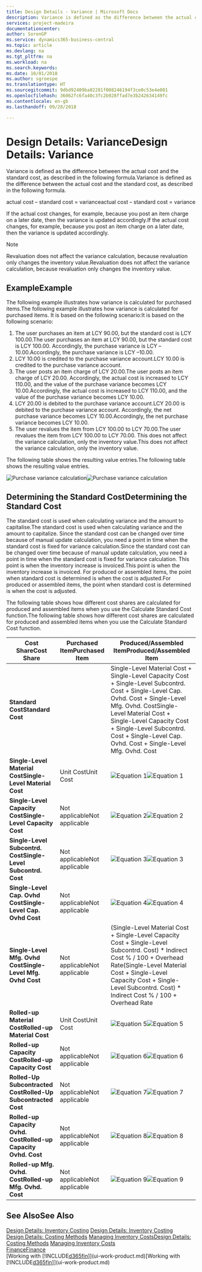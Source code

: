 ```yaml
---
title: Design Details - Variance | Microsoft Docs
description: Variance is defined as the difference between the actual cost and the standard cost, as described in the following formula.
services: project-madeira
documentationcenter: 
author: SorenGP
ms.service: dynamics365-business-central
ms.topic: article
ms.devlang: na
ms.tgt_pltfrm: na
ms.workload: na
ms.search.keywords: 
ms.date: 10/01/2018
ms.author: sgroespe
ms.translationtype: HT
ms.sourcegitcommit: 9dbd92409ba02281f008246194f3ce0c53e4e001
ms.openlocfilehash: 36062fc6fa40c3fc2b928ffad7e3b242634149fc
ms.contentlocale: en-gb
ms.lasthandoff: 09/28/2018

---
```

# <a name="design-details-variance"></a><span data-ttu-id="1f8f8-103">Design Details: Variance</span><span class="sxs-lookup"><span data-stu-id="1f8f8-103">Design Details: Variance</span></span>
<span data-ttu-id="1f8f8-104">Variance is defined as the difference between the actual cost and the standard cost, as described in the following formula.</span><span class="sxs-lookup"><span data-stu-id="1f8f8-104">Variance is defined as the difference between the actual cost and the standard cost, as described in the following formula.</span></span>  

 <span data-ttu-id="1f8f8-105">actual cost – standard cost = variance</span><span class="sxs-lookup"><span data-stu-id="1f8f8-105">actual cost – standard cost = variance</span></span>  

 <span data-ttu-id="1f8f8-106">If the actual cost changes, for example, because you post an item charge on a later date, then the variance is updated accordingly.</span><span class="sxs-lookup"><span data-stu-id="1f8f8-106">If the actual cost changes, for example, because you post an item charge on a later date, then the variance is updated accordingly.</span></span>  

> [!NOTE]  
>  <span data-ttu-id="1f8f8-107">Revaluation does not affect the variance calculation, because revaluation only changes the inventory value.</span><span class="sxs-lookup"><span data-stu-id="1f8f8-107">Revaluation does not affect the variance calculation, because revaluation only changes the inventory value.</span></span>  

## <a name="example"></a><span data-ttu-id="1f8f8-108">Example</span><span class="sxs-lookup"><span data-stu-id="1f8f8-108">Example</span></span>  
 <span data-ttu-id="1f8f8-109">The following example illustrates how variance is calculated for purchased items.</span><span class="sxs-lookup"><span data-stu-id="1f8f8-109">The following example illustrates how variance is calculated for purchased items.</span></span> <span data-ttu-id="1f8f8-110">It is based on the following scenario:</span><span class="sxs-lookup"><span data-stu-id="1f8f8-110">It is based on the following scenario:</span></span>  

1.  <span data-ttu-id="1f8f8-111">The user purchases an item at LCY 90.00, but the standard cost is LCY 100.00.</span><span class="sxs-lookup"><span data-stu-id="1f8f8-111">The user purchases an item at LCY 90.00, but the standard cost is LCY 100.00.</span></span> <span data-ttu-id="1f8f8-112">Accordingly, the purchase variance is LCY –10.00.</span><span class="sxs-lookup"><span data-stu-id="1f8f8-112">Accordingly, the purchase variance is LCY –10.00.</span></span>  
2.  <span data-ttu-id="1f8f8-113">LCY 10.00 is credited to the purchase variance account.</span><span class="sxs-lookup"><span data-stu-id="1f8f8-113">LCY 10.00 is credited to the purchase variance account.</span></span>  
3.  <span data-ttu-id="1f8f8-114">The user posts an item charge of LCY 20.00.</span><span class="sxs-lookup"><span data-stu-id="1f8f8-114">The user posts an item charge of LCY 20.00.</span></span> <span data-ttu-id="1f8f8-115">Accordingly, the actual cost is increased to LCY 110.00, and the value of the purchase variance becomes LCY 10.00.</span><span class="sxs-lookup"><span data-stu-id="1f8f8-115">Accordingly, the actual cost is increased to LCY 110.00, and the value of the purchase variance becomes LCY 10.00.</span></span>  
4.  <span data-ttu-id="1f8f8-116">LCY 20.00 is debited to the purchase variance account.</span><span class="sxs-lookup"><span data-stu-id="1f8f8-116">LCY 20.00 is debited to the purchase variance account.</span></span> <span data-ttu-id="1f8f8-117">Accordingly, the net purchase variance becomes LCY 10.00.</span><span class="sxs-lookup"><span data-stu-id="1f8f8-117">Accordingly, the net purchase variance becomes LCY 10.00.</span></span>  
5.  <span data-ttu-id="1f8f8-118">The user revalues the item from LCY 100.00 to LCY 70.00.</span><span class="sxs-lookup"><span data-stu-id="1f8f8-118">The user revalues the item from LCY 100.00 to LCY 70.00.</span></span> <span data-ttu-id="1f8f8-119">This does not affect the variance calculation, only the inventory value.</span><span class="sxs-lookup"><span data-stu-id="1f8f8-119">This does not affect the variance calculation, only the inventory value.</span></span>  

 <span data-ttu-id="1f8f8-120">The following table shows the resulting value entries.</span><span class="sxs-lookup"><span data-stu-id="1f8f8-120">The following table shows the resulting value entries.</span></span>  

 <span data-ttu-id="1f8f8-121">![Purchase variance calculation](media/design_details_inventory_costing_11_purchase_variance.png "Purchase variance calculation")</span><span class="sxs-lookup"><span data-stu-id="1f8f8-121">![Purchase variance calculation](media/design_details_inventory_costing_11_purchase_variance.png "Purchase variance calculation")</span></span>  

## <a name="determining-the-standard-cost"></a><span data-ttu-id="1f8f8-122">Determining the Standard Cost</span><span class="sxs-lookup"><span data-stu-id="1f8f8-122">Determining the Standard Cost</span></span>  
 <span data-ttu-id="1f8f8-123">The standard cost is used when calculating variance and the amount to capitalise.</span><span class="sxs-lookup"><span data-stu-id="1f8f8-123">The standard cost is used when calculating variance and the amount to capitalize.</span></span> <span data-ttu-id="1f8f8-124">Since the standard cost can be changed over time because of manual update calculation, you need a point in time when the standard cost is fixed for variance calculation.</span><span class="sxs-lookup"><span data-stu-id="1f8f8-124">Since the standard cost can be changed over time because of manual update calculation, you need a point in time when the standard cost is fixed for variance calculation.</span></span> <span data-ttu-id="1f8f8-125">This point is when the inventory increase is invoiced.</span><span class="sxs-lookup"><span data-stu-id="1f8f8-125">This point is when the inventory increase is invoiced.</span></span> <span data-ttu-id="1f8f8-126">For produced or assembled items, the point when standard cost is determined is when the cost is adjusted.</span><span class="sxs-lookup"><span data-stu-id="1f8f8-126">For produced or assembled items, the point when standard cost is determined is when the cost is adjusted.</span></span>  

 <span data-ttu-id="1f8f8-127">The following table shows how different cost shares are calculated for produced and assembled items when you use the Calculate Standard Cost function.</span><span class="sxs-lookup"><span data-stu-id="1f8f8-127">The following table shows how different cost shares are calculated for produced and assembled items when you use the Calculate Standard Cost function.</span></span>  

|<span data-ttu-id="1f8f8-128">Cost Share</span><span class="sxs-lookup"><span data-stu-id="1f8f8-128">Cost Share</span></span>|<span data-ttu-id="1f8f8-129">Purchased Item</span><span class="sxs-lookup"><span data-stu-id="1f8f8-129">Purchased Item</span></span>|<span data-ttu-id="1f8f8-130">Produced/Assembled Item</span><span class="sxs-lookup"><span data-stu-id="1f8f8-130">Produced/Assembled Item</span></span>|  
|----------------|--------------------|------------------------------|  
|<span data-ttu-id="1f8f8-131">**Standard Cost**</span><span class="sxs-lookup"><span data-stu-id="1f8f8-131">**Standard Cost**</span></span>||<span data-ttu-id="1f8f8-132">Single-Level Material Cost + Single-Level Capacity Cost + Single-Level Subcontrd. Cost + Single-Level Cap. Ovhd. Cost + Single-Level Mfg. Ovhd. Cost</span><span class="sxs-lookup"><span data-stu-id="1f8f8-132">Single-Level Material Cost + Single-Level Capacity Cost + Single-Level Subcontrd. Cost + Single-Level Cap. Ovhd. Cost + Single-Level Mfg. Ovhd. Cost</span></span>|  
|<span data-ttu-id="1f8f8-133">**Single-Level Material Cost**</span><span class="sxs-lookup"><span data-stu-id="1f8f8-133">**Single-Level Material Cost**</span></span>|<span data-ttu-id="1f8f8-134">Unit Cost</span><span class="sxs-lookup"><span data-stu-id="1f8f8-134">Unit Cost</span></span>|<span data-ttu-id="1f8f8-135">![Equation 1](media/design_details_inventory_costing_11_equation_1.png "Equation 1")</span><span class="sxs-lookup"><span data-stu-id="1f8f8-135">![Equation 1](media/design_details_inventory_costing_11_equation_1.png "Equation 1")</span></span>|  
|<span data-ttu-id="1f8f8-136">**Single-Level Capacity Cost**</span><span class="sxs-lookup"><span data-stu-id="1f8f8-136">**Single-Level Capacity Cost**</span></span>|<span data-ttu-id="1f8f8-137">Not applicable</span><span class="sxs-lookup"><span data-stu-id="1f8f8-137">Not applicable</span></span>|<span data-ttu-id="1f8f8-138">![Equation 2](media/design_details_inventory_costing_11_equation_2.png "Equation 2")</span><span class="sxs-lookup"><span data-stu-id="1f8f8-138">![Equation 2](media/design_details_inventory_costing_11_equation_2.png "Equation 2")</span></span>|  
|<span data-ttu-id="1f8f8-139">**Single-Level Subcontrd. Cost**</span><span class="sxs-lookup"><span data-stu-id="1f8f8-139">**Single-Level Subcontrd. Cost**</span></span>|<span data-ttu-id="1f8f8-140">Not applicable</span><span class="sxs-lookup"><span data-stu-id="1f8f8-140">Not applicable</span></span>|<span data-ttu-id="1f8f8-141">![Equation 3](media/design_details_inventory_costing_11_equation_3.png "Equation 3")</span><span class="sxs-lookup"><span data-stu-id="1f8f8-141">![Equation 3](media/design_details_inventory_costing_11_equation_3.png "Equation 3")</span></span>|  
|<span data-ttu-id="1f8f8-142">**Single-Level Cap. Ovhd Cost**</span><span class="sxs-lookup"><span data-stu-id="1f8f8-142">**Single-Level Cap. Ovhd Cost**</span></span>|<span data-ttu-id="1f8f8-143">Not applicable</span><span class="sxs-lookup"><span data-stu-id="1f8f8-143">Not applicable</span></span>|<span data-ttu-id="1f8f8-144">![Equation 4](media/design_details_inventory_costing_11_equation_4.png "Equation 4")</span><span class="sxs-lookup"><span data-stu-id="1f8f8-144">![Equation 4](media/design_details_inventory_costing_11_equation_4.png "Equation 4")</span></span>|  
|<span data-ttu-id="1f8f8-145">**Single-Level Mfg. Ovhd Cost**</span><span class="sxs-lookup"><span data-stu-id="1f8f8-145">**Single-Level Mfg. Ovhd Cost**</span></span>|<span data-ttu-id="1f8f8-146">Not applicable</span><span class="sxs-lookup"><span data-stu-id="1f8f8-146">Not applicable</span></span>|<span data-ttu-id="1f8f8-147">(Single-Level Material Cost + Single-Level Capacity Cost + Single-Level Subcontrd. Cost) \* Indirect Cost % / 100 + Overhead Rate</span><span class="sxs-lookup"><span data-stu-id="1f8f8-147">(Single-Level Material Cost + Single-Level Capacity Cost + Single-Level Subcontrd. Cost) \* Indirect Cost % / 100 + Overhead Rate</span></span>|  
|<span data-ttu-id="1f8f8-148">**Rolled-up Material Cost**</span><span class="sxs-lookup"><span data-stu-id="1f8f8-148">**Rolled-up Material Cost**</span></span>|<span data-ttu-id="1f8f8-149">Unit Cost</span><span class="sxs-lookup"><span data-stu-id="1f8f8-149">Unit Cost</span></span>|<span data-ttu-id="1f8f8-150">![Equation 5](media/design_details_inventory_costing_11_equation_5.png "Equation 5")</span><span class="sxs-lookup"><span data-stu-id="1f8f8-150">![Equation 5](media/design_details_inventory_costing_11_equation_5.png "Equation 5")</span></span>|  
|<span data-ttu-id="1f8f8-151">**Rolled-up Capacity Cost**</span><span class="sxs-lookup"><span data-stu-id="1f8f8-151">**Rolled-up Capacity Cost**</span></span>|<span data-ttu-id="1f8f8-152">Not applicable</span><span class="sxs-lookup"><span data-stu-id="1f8f8-152">Not applicable</span></span>|<span data-ttu-id="1f8f8-153">![Equation 6](media/design_details_inventory_costing_11_equation_6.png "Equation 6")</span><span class="sxs-lookup"><span data-stu-id="1f8f8-153">![Equation 6](media/design_details_inventory_costing_11_equation_6.png "Equation 6")</span></span>|  
|<span data-ttu-id="1f8f8-154">**Rolled-Up Subcontracted Cost**</span><span class="sxs-lookup"><span data-stu-id="1f8f8-154">**Rolled-Up Subcontracted Cost**</span></span>|<span data-ttu-id="1f8f8-155">Not applicable</span><span class="sxs-lookup"><span data-stu-id="1f8f8-155">Not applicable</span></span>|<span data-ttu-id="1f8f8-156">![Equation 7](media/design_details_inventory_costing_11_equation_7.png "Equation 7")</span><span class="sxs-lookup"><span data-stu-id="1f8f8-156">![Equation 7](media/design_details_inventory_costing_11_equation_7.png "Equation 7")</span></span>|  
|<span data-ttu-id="1f8f8-157">**Rolled-up Capacity Ovhd. Cost**</span><span class="sxs-lookup"><span data-stu-id="1f8f8-157">**Rolled-up Capacity Ovhd. Cost**</span></span>|<span data-ttu-id="1f8f8-158">Not applicable</span><span class="sxs-lookup"><span data-stu-id="1f8f8-158">Not applicable</span></span>|<span data-ttu-id="1f8f8-159">![Equation 8](media/design_details_inventory_costing_11_equation_8.png "Equation 8")</span><span class="sxs-lookup"><span data-stu-id="1f8f8-159">![Equation 8](media/design_details_inventory_costing_11_equation_8.png "Equation 8")</span></span>|  
|<span data-ttu-id="1f8f8-160">**Rolled-up Mfg. Ovhd. Cost**</span><span class="sxs-lookup"><span data-stu-id="1f8f8-160">**Rolled-up Mfg. Ovhd. Cost**</span></span>|<span data-ttu-id="1f8f8-161">Not applicable</span><span class="sxs-lookup"><span data-stu-id="1f8f8-161">Not applicable</span></span>|<span data-ttu-id="1f8f8-162">![Equation 9](media/design_details_inventory_costing_11_equation_9.png "Equation 9")</span><span class="sxs-lookup"><span data-stu-id="1f8f8-162">![Equation 9](media/design_details_inventory_costing_11_equation_9.png "Equation 9")</span></span>|  

## <a name="see-also"></a><span data-ttu-id="1f8f8-163">See Also</span><span class="sxs-lookup"><span data-stu-id="1f8f8-163">See Also</span></span>  
 <span data-ttu-id="1f8f8-164">[Design Details: Inventory Costing](design-details-inventory-costing.md) </span><span class="sxs-lookup"><span data-stu-id="1f8f8-164">[Design Details: Inventory Costing](design-details-inventory-costing.md) </span></span>  
 <span data-ttu-id="1f8f8-165">[Design Details: Costing Methods](design-details-costing-methods.md) [Managing Inventory Costs](finance-manage-inventory-costs.md)</span><span class="sxs-lookup"><span data-stu-id="1f8f8-165">[Design Details: Costing Methods](design-details-costing-methods.md) [Managing Inventory Costs](finance-manage-inventory-costs.md)</span></span>  
 [<span data-ttu-id="1f8f8-166">Finance</span><span class="sxs-lookup"><span data-stu-id="1f8f8-166">Finance</span></span>](finance.md)  
 <span data-ttu-id="1f8f8-167">[Working with [!INCLUDE[d365fin](includes/d365fin_md.md)]](ui-work-product.md)</span><span class="sxs-lookup"><span data-stu-id="1f8f8-167">[Working with [!INCLUDE[d365fin](includes/d365fin_md.md)]](ui-work-product.md)</span></span>

